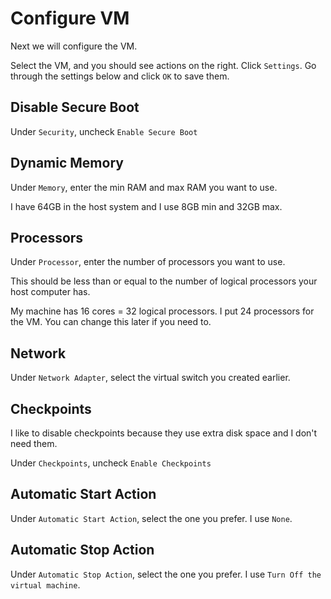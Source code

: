 # Configure VM

Next we will configure the VM.

Select the VM, and you should see actions on the right. Click `Settings`. Go through the settings below and click `OK` to save them.

## Disable Secure Boot
Under `Security`, uncheck `Enable Secure Boot`

## Dynamic Memory
Under `Memory`, enter the min RAM and max RAM you want to use.

I have 64GB in the host system and I use 8GB min and 32GB max.

## Processors
Under `Processor`, enter the number of processors you want to use.

This should be less than or equal to the number of logical processors your host
computer has.

My machine has 16 cores = 32 logical processors. I put 24 processors for the VM.
You can change this later if you need to.

## Network
Under `Network Adapter`, select the virtual switch you created earlier.

## Checkpoints
I like to disable checkpoints because they use extra disk space and I don't need them.

Under `Checkpoints`, uncheck `Enable Checkpoints`

## Automatic Start Action
Under `Automatic Start Action`, select the one you prefer. I use `None`.

## Automatic Stop Action
Under `Automatic Stop Action`, select the one you prefer. I use `Turn Off the virtual machine`.
